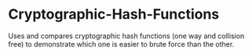# Cryptographic-Hash-Functions
Uses and compares cryptographic hash functions (one way and collision free) to demonstrate which one is easier to brute force than the other.
